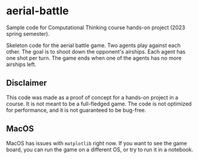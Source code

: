 # aerial-battle

Sample code for Computational Thinking course hands-on project (2023 spring semester).

Skeleton code for the aerial battle game. Two agents play against each other. The goal is to shoot down the opponent's
airships. Each agent has one shot per turn. The game ends when one of the agents has no more airships left.

## Disclaimer

This code was made as a proof of concept for a hands-on project in a course. It is not meant to be a full-fledged game.
The code is not optimized for performance, and it is not guaranteed to be bug-free.

## MacOS

MacOS has issues with `matplotlib` right now. If you want to see the game board, you can run the game on a different OS,
or try to run it in a notebook.
